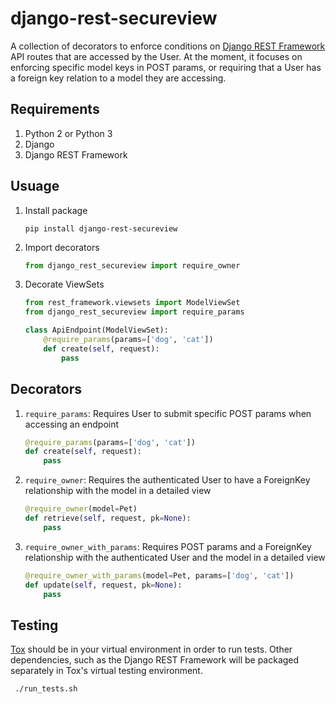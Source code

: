 # django-rest-secureview

A collection of decorators to enforce conditions on [Django REST Framework](http://www.django-rest-framework.org/) API routes that are accessed by the User. At the moment, it focuses on enforcing specific model keys in POST params, or requiring that a User has a foreign key relation to a model they are accessing. 

## Requirements

1. Python 2 or Python 3
2. Django
3. Django REST Framework

## Usuage

1. Install package

	`pip install django-rest-secureview`

2. Import decorators

	``` python
	from django_rest_secureview import require_owner
	```

3. Decorate ViewSets

	``` python
	from rest_framework.viewsets import ModelViewSet
	from django_rest_secureview import require_params
	
	class ApiEndpoint(ModelViewSet):
	    @require_params(params=['dog', 'cat'])
	    def create(self, request):
	        pass
	```

## Decorators

1. `require_params`: Requires User to submit specific POST params when accessing an endpoint

	``` python
	@require_params(params=['dog', 'cat'])
	def create(self, request):
	    pass
	```

2. `require_owner`: Requires the authenticated User to have a ForeignKey relationship with the model in a detailed view

	``` python
	@require_owner(model=Pet)
	def retrieve(self, request, pk=None):
	    pass
	```

3. `require_owner_with_params`: Requires POST params and a ForeignKey relationship with the authenticated User and the model in a detailed view

	``` python
	@require_owner_with_params(model=Pet, params=['dog', 'cat'])
	def update(self, request, pk=None):
	    pass
	```

## Testing
[Tox](tox.testrun.org) should be in your virtual environment in order to run tests. Other dependencies, such as the Django REST Framework will be packaged separately in Tox's virtual testing environment. 

``` ./run_tests.sh```